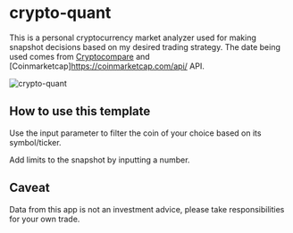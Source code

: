 # crypto-quant

This is a personal cryptocurrency market analyzer used for making snapshot decisions based on my desired trading strategy. The date being used comes from [Cryptocompare](https://www.cryptocompare.com/api/) and [Coinmarketcap]https://coinmarketcap.com/api/  API.

![crypto-quant](https://icoinmarket.com/images/cryptocurrency.png)

## How to use this template

Use the input parameter to filter the coin of your choice based on its symbol/ticker.

Add limits to the snapshot by inputting a number.

## Caveat

Data from this app is not an investment advice, please take responsibilities for your own trade.
